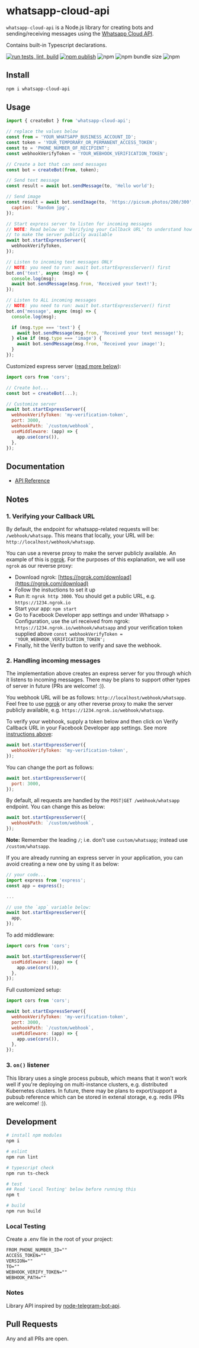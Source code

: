 # whatsapp-cloud-api

`whatsapp-cloud-api` is a Node.js library for creating bots and sending/receiving messages using the [Whatsapp Cloud API](https://developers.facebook.com/docs/whatsapp/cloud-api/).

Contains built-in Typescript declarations.

[![run tests, lint, build](https://github.com/tawn33y/whatsapp-cloud-api/actions/workflows/tests.yml/badge.svg)](https://github.com/tawn33y/whatsapp-cloud-api/actions/workflows/tests.yml)
[![npm publish](https://github.com/tawn33y/whatsapp-cloud-api/actions/workflows/npm-publish.yml/badge.svg)](https://github.com/tawn33y/whatsapp-cloud-api/actions/workflows/npm-publish.yml)
![npm](https://img.shields.io/npm/v/whatsapp-cloud-api)
![npm bundle size](https://img.shields.io/bundlephobia/min/whatsapp-cloud-api)
![npm](https://img.shields.io/npm/dw/whatsapp-cloud-api)

## Install

```bash
npm i whatsapp-cloud-api
```

## Usage

```js
import { createBot } from 'whatsapp-cloud-api';

// replace the values below
const from = 'YOUR_WHATSAPP_BUSINESS_ACCOUNT_ID';
const token = 'YOUR_TEMPORARY_OR_PERMANENT_ACCESS_TOKEN';
const to = 'PHONE_NUMBER_OF_RECIPIENT';
const webhookVerifyToken = 'YOUR_WEBHOOK_VERIFICATION_TOKEN';

// Create a bot that can send messages
const bot = createBot(from, token);

// Send text message
const result = await bot.sendMessage(to, 'Hello world');

// Send image
const result = await bot.sendImage(to, 'https://picsum.photos/200/300', {
  caption: 'Random jpg',
});

// Start express server to listen for incoming messages
// NOTE: Read below on 'Verifying your Callback URL' to understand how
// to make the server publicly available
await bot.startExpressServer({
  webhookVerifyToken,
});

// Listen to incoming text messages ONLY
// NOTE: you need to run: await bot.startExpressServer() first
bot.on('text', async (msg) => {
  console.log(msg);
  await bot.sendMessage(msg.from, 'Received your text!');
});

// Listen to ALL incoming messages
// NOTE: you need to run: await bot.startExpressServer() first
bot.on('message', async (msg) => {
  console.log(msg);

  if (msg.type === 'text') {
    await bot.sendMessage(msg.from, 'Received your text message!');
  } else if (msg.type === 'image') {
    await bot.sendMessage(msg.from, 'Received your image!');
  }
});
```

Customized express server ([read more below](#2-handling-incoming-messages)):

```js
import cors from 'cors';

// Create bot...
const bot = createBot(...);

// Customize server
await bot.startExpressServer({
  webhookVerifyToken: 'my-verification-token',
  port: 3000,
  webhookPath: `/custom/webhook`,
  useMiddleware: (app) => {
    app.use(cors()),
  },
});
```

## Documentation

- [API Reference](./API.md)

## Notes

### 1. Verifying your Callback URL

By default, the endpoint for whatsapp-related requests will be: `/webhook/whatsapp`.
This means that locally, your URL will be: `http://localhost/webhook/whatsapp`.

You can use a reverse proxy to make the server publicly available. An example of this is [ngrok](https://ngrok.com/download). For the purposes of this explanation, we will use `ngrok` as our reverse proxy:

- Download ngrok:  [https://ngrok.com/download](https://ngrok.com/download)
- Follow the instuctions to set it up
- Run it: `ngrok http 3000`. You should get a public URL, e.g. `https://1234.ngrok.io`
- Start your app: `npm start`
- Go to Facebook Developer app settings and under Whatsapp > Configuration, use the url received from ngrok: `https://1234.ngrok.io/webhook/whatsapp` and your verification token supplied above `const webhookVerifyToken = 'YOUR_WEBHOOK_VERIFICATION_TOKEN';`
- Finally, hit the Verify button to verify and save the webhook.

### 2. Handling incoming messages

The implementation above creates an express server for you through which it listens to incoming messages. There may be plans to support other types of server in future (PRs are welcome! :)).

You webhook URL will be as follows: `http://localhost/webhook/whatsapp`. Feel free to use [ngrok](https://ngrok.com/download) or any other reverse proxy to make the server publicly available, e.g. `https://1234.ngrok.io/webhook/whatsapp`.

To verify your webhook, supply a token below and then click on Verify Callback URL in your Facebook Developer app settings. See more [instructions above](#1-verifying-your-callback-url):

```js
await bot.startExpressServer({
  webhookVerifyToken: 'my-verification-token',
});
```

You can change the port as follows:

```js
await bot.startExpressServer({
  port: 3000,
});
```

By default, all requests are handled by the `POST|GET /webhook/whatsapp` endpoint. You can change this as below:

```js
await bot.startExpressServer({
  webhookPath: `/custom/webhook`,
});
```

**Note:** Remember the leading `/`; i.e. don't use `custom/whatsapp`; instead use `/custom/whatsapp`.

If you are already running an express server in your application, you can avoid creating a new one by using it as below:

```js
// your code...
import express from 'express';
const app = express();

...

// use the `app` variable below:
await bot.startExpressServer({
  app,
});
```

To add middleware:

```js
import cors from 'cors';

await bot.startExpressServer({
  useMiddleware: (app) => {
    app.use(cors()),
  },
});
```

Full customized setup:

```js
import cors from 'cors';

await bot.startExpressServer({
  webhookVerifyToken: 'my-verification-token',
  port: 3000,
  webhookPath: `/custom/webhook`,
  useMiddleware: (app) => {
    app.use(cors()),
  },
});
```

### 3. `on()` listener

This library uses a single process pubsub, which means that it won't work well if you're deploying on multi-instance clusters, e.g. distributed Kubernetes clusters. In future, there may be plans to export/support a pubsub reference which can be stored in extenal storage, e.g. redis (PRs are welcome! :)).

## Development

```bash
# install npm modules
npm i

# eslint
npm run lint

# typescript check
npm run ts-check

# test
## Read 'Local Testing' below before running this
npm t

# build
npm run build
```

### Local Testing

Create a .env file in the root of your project:

```txt
FROM_PHONE_NUMBER_ID=""
ACCESS_TOKEN=""
VERSION=""
TO=""
WEBHOOK_VERIFY_TOKEN=""
WEBHOOK_PATH=""
```

### Notes

Library API inspired by [node-telegram-bot-api](https://github.com/yagop/node-telegram-bot-api/blob/release/doc/api.md).

## Pull Requests

Any and all PRs are open.
